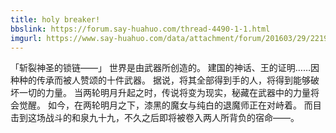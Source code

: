 ```yaml
---
title: holy breaker!
bbslink: https://forum.say-huahuo.com/thread-4490-1-1.html
imgurl: https://www.say-huahuo.com/data/attachment/forum/201603/29/221942hc011x19oxs5fzxs.jpg
---
```


「斩裂神圣的锁链——」
世界是由武器所创造的。
建国的神话、王的证明……因种种的传承而被人赞颂的十件武器。
据说，将其全部得到手的人，将得到能够破坏一切的力量。
当两轮明月升起之时，传说将变为现实，秘藏在武器中的力量将会觉醒。
如今，在两轮明月之下，漆黑的魔女与纯白的退魔师正在对峙着。
而目击到这场战斗的和泉九十九，不久之后即将被卷入两人所背负的宿命——。<!--more-->
